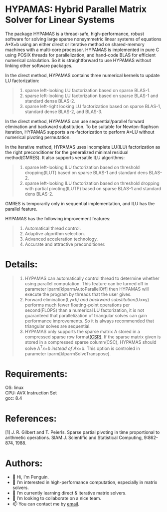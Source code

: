 HYPAMAS: Hybrid Parallel Matrix Solver for Linear Systems
=======
The package HYPAMAS is a thread-safe, high-performance, robust software for solving large sparse nonsymmetric linear systems of equations A*X=b using an either direct or iterative method on shared-memory machines with a multi-core processor. HYPAMAS is implemented in pure C using POSIX threads for parallelization, and hand-code BLAS for efficient numerical calculation. So it is straightforward to use HYPAMAS without linking other software packages.

In the direct method, HYPAMAS contains three numerical kernels to update LU factorization:
>1) sparse left-looking LU factorization based on sparse BLAS-1.  
>2) sparse left-looking LU factorization based on sparse BLAS-1 and standard dense BLAS-2.  
>3) sparse left-right looking LU factorization based on sparse BLAS-1, standard dense BLAS-2, and BLAS-3.  
  
In the direct method, HYPAMAS can use sequential/parallel forward elimination and backward substitution. To be suitable for Newton-Raphson iteration, HYPAMAS supports a re-factorization to perform A=LU without numerical pivoting permutation.

In the iterative method, HYPAMAS uses incomplete LU(ILU) factorization as the right preconditioner for the generalized minimal residual method(GMRES). It also supports versatile ILU algorithms:
>1) sparse left-looking ILU factorization based on threshold dropping(ILUT) based on sparse BLAS-1 and standard dens BLAS-2.
>2) sparse left-looking ILU factorization based on threshold dropping with partial pivoting(ILUTP) based on sparse BLAS-1 and standard dens BLAS-2.  
  
GMRES is temporarily only in sequential implementation, and ILU has the parallel feature.
  
HYPAMAS has the following improvement features:
>1) Automatical thread control.
>2) Adaptive algorithm selection.
>3) Advanced acceleration technology.
>4) Accurate and attractive preconditioner.

Details:
=======
>1) HYPAMAS can automatically control thread to determine whether using parallel computation. This feature can be turned off in parameter iparm[kIparmAutoParallelOff] then HYPAMAS will execute the program by threads that the user gives.
>2) Forward elimination(L*y=b) and backward substitution(U*x=y) performs much fewer floating-point operations per second(FLOPS) than a numerical LU factorization, it is not guaranteed that parallelization of triangular solves can gain performance improvements. So it is always recommended that triangular solves are sequential.
>3) HYPAMAS only supports the sparse matrix A stored in a compressed sparse row format[(CSR)](https://en.wikipedia.org/wiki/Sparse_matrix). If the sparse matrix given is stored in a compressed sparse column(CSC), HYPAMAS should solve A<sup>T</sup>*x=b instead of A*x=b. This option is controled in parameter iparm[kIparmSolveTranspose].

Requirements:
===========
OS: linux  
CPU: AVX Instruction Set  
gcc: 8.4  

References:
==========
[1] J. R. Gilbert and T. Peierls. Sparse partial pivoting in time proportional to arithmetic operations. SIAM J. Scientific and Statistical Computing, 9:862-874, 1988.
  
Authors:
=======
- 👋 Hi, I’m Penguin.
- 👀 I’m interested in high-performance computation, especially in matrix solvers.
- 🌱 I’m currently learning direct & iterative matrix solvers.
- 💞️ I’m looking to collaborate on a nice team.
- 📫 You can contact me by [email](mailto:hypamas@outlook.com).

<!---
Hypamas/Hypamas is a ✨ special ✨ repository because its `README.md` (this file) appears on your GitHub profile.
You can click the Preview link to take a look at your changes.
--->
